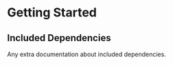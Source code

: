 # Getting Started



## Included Dependencies
Any extra documentation about included dependencies.  
